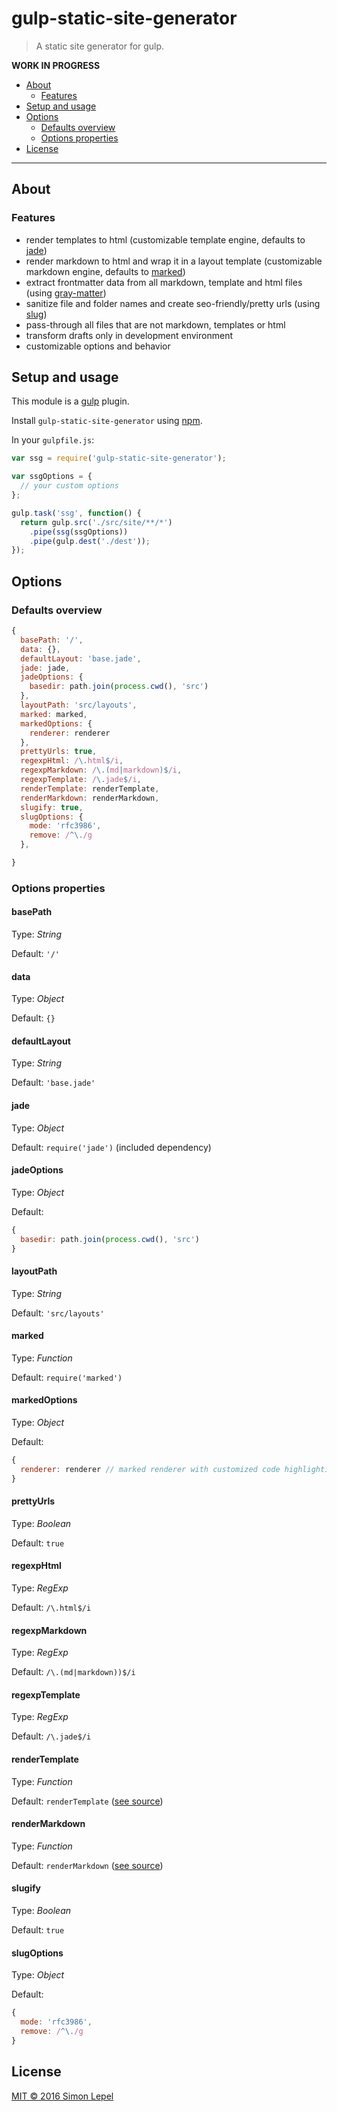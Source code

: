 gulp-static-site-generator
==========================

  > A static site generator for gulp.

**WORK IN PROGRESS**

<!-- MarkdownTOC -->

- [About](#about)
  - [Features](#features)
- [Setup and usage](#setup-and-usage)
- [Options](#options)
  - [Defaults overview](#defaults-overview)
  - [Options properties](#options-properties)
- [License](#license)

<!-- /MarkdownTOC -->

---


## About


### Features

  - render templates to html
    (customizable template engine, defaults to [jade](https://github.com/pugjs/jade))
  - render markdown to html and wrap it in a layout template
    (customizable markdown engine, defaults to [marked](https://github.com/chjj/marked))
  - extract frontmatter data from all markdown, template and html files
    (using [gray-matter](https://github.com/jonschlinkert/gray-matter))
  - sanitize file and folder names and create seo-friendly/pretty urls
    (using [slug](https://github.com/dodo/node-slug))
  - pass-through all files that are not markdown, templates or html
  - transform drafts only in development environment
  - customizable options and behavior


## Setup and usage

This module is a [gulp](https://github.com/gulpjs/gulp) plugin.

Install `gulp-static-site-generator` using [npm](https://www.npmjs.com/).

In your `gulpfile.js`:

``` js
var ssg = require('gulp-static-site-generator');

var ssgOptions = {
  // your custom options
};

gulp.task('ssg', function() {
  return gulp.src('./src/site/**/*')
    .pipe(ssg(ssgOptions))
    .pipe(gulp.dest('./dest'));
});
```


## Options


### Defaults overview

``` js
{
  basePath: '/',
  data: {},
  defaultLayout: 'base.jade',
  jade: jade,
  jadeOptions: {
    basedir: path.join(process.cwd(), 'src')
  },
  layoutPath: 'src/layouts',
  marked: marked,
  markedOptions: {
    renderer: renderer
  },
  prettyUrls: true,
  regexpHtml: /\.html$/i,
  regexpMarkdown: /\.(md|markdown)$/i,
  regexpTemplate: /\.jade$/i,
  renderTemplate: renderTemplate,
  renderMarkdown: renderMarkdown,
  slugify: true,
  slugOptions: {
    mode: 'rfc3986',
    remove: /^\./g
  },

}
```


### Options properties


#### basePath

Type: *String*

Default: `'/'`


#### data

Type: *Object*

Default: `{}`


#### defaultLayout

Type: *String*

Default: `'base.jade'`


#### jade

Type: *Object*

Default: `require('jade')` (included dependency)


#### jadeOptions

Type: *Object*

Default:
``` js
{
  basedir: path.join(process.cwd(), 'src')
}
```


#### layoutPath

Type: *String*

Default: `'src/layouts'`


#### marked

Type: *Function*

Default: `require('marked')`


#### markedOptions

Type: *Object*

Default: 
``` js
{
  renderer: renderer // marked renderer with customized code highlighting
}
```


#### prettyUrls

Type: *Boolean*

Default: `true`


#### regexpHtml

Type: *RegExp*

Default: `/\.html$/i`


#### regexpMarkdown

Type: *RegExp*

Default: `/\.(md|markdown))$/i`


#### regexpTemplate

Type: *RegExp*

Default: `/\.jade$/i`


#### renderTemplate

Type: *Function*

Default: `renderTemplate` ([see source](https://github.com/simbo/gulp-static-site-generator/blob/master/index.js))


#### renderMarkdown

Type: *Function*

Default: `renderMarkdown` ([see source](https://github.com/simbo/gulp-static-site-generator/blob/master/index.js))


#### slugify

Type: *Boolean*

Default: `true`


#### slugOptions

Type: *Object*

Default:
``` js
{
  mode: 'rfc3986',
  remove: /^\./g
}
```


## License

[MIT &copy; 2016 Simon Lepel](http://simbo.mit-license.org/)
